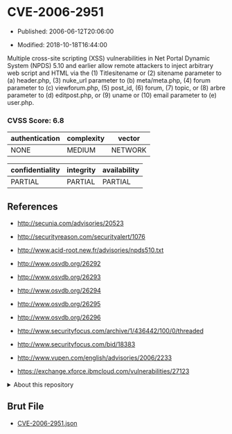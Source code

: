 # CVE-2006-2951

- Published: 2006-06-12T20:06:00

- Modified: 2018-10-18T16:44:00

Multiple cross-site scripting (XSS) vulnerabilities in Net Portal Dynamic System (NPDS) 5.10 and earlier allow remote attackers to inject arbitrary web script and HTML via the (1) Titlesitename or (2) sitename parameter to (a) header.php, (3) nuke_url parameter to (b) meta/meta.php, (4) forum parameter to (c) viewforum.php, (5) post_id, (6) forum, (7) topic, or (8) arbre parameter to (d) editpost.php, or (9) uname or (10) email parameter to (e) user.php.

### CVSS Score: **6.8**

| authentication | complexity | vector |
| --- | --- | --- |
| NONE | MEDIUM | NETWORK |

| confidentiality | integrity | availability |
| --- | --- | --- |
| PARTIAL | PARTIAL | PARTIAL |

## References

* http://secunia.com/advisories/20523

* http://securityreason.com/securityalert/1076

* http://www.acid-root.new.fr/advisories/npds510.txt

* http://www.osvdb.org/26292

* http://www.osvdb.org/26293

* http://www.osvdb.org/26294

* http://www.osvdb.org/26295

* http://www.osvdb.org/26296

* http://www.securityfocus.com/archive/1/436442/100/0/threaded

* http://www.securityfocus.com/bid/18383

* http://www.vupen.com/english/advisories/2006/2233

* https://exchange.xforce.ibmcloud.com/vulnerabilities/27123

<details>
<summary>About this repository</summary> 

  This repository is part of the project [Live Hack CVE](https://github.com/Live-Hack-CVE). Main website can be found [www.live-hack.org](https://www.live-hack.org) 
  
  Made by [Sn0wAlice](https://github.com/Sn0wAlice) for the people that care about security and need to have a feed of the latest CVEs. Hope you enjoy it, don't forget to star the repo and follow me on [Twitter](https://twitter.com/Sn0wAlice) and [Github](https://github.com/Sn0wAlice). And that is my [personnal website](https://www.alice-snow.me/)

  - [Home Page](https://github.com/Live-Hack-CVE)
  - [Framework](https://github.com/Live-Hack-CVE/cve-framework)
  - [CVE database](https://github.com/Live-Hack-CVE/full_database)
  - [Changelog](https://github.com/Live-Hack-CVE/Changelog)
</details>

## Brut File

* [CVE-2006-2951.json](https://raw.githubusercontent.com/Live-Hack-CVE/full_database/main/cves/2006/CVE-2006-2951.json)

